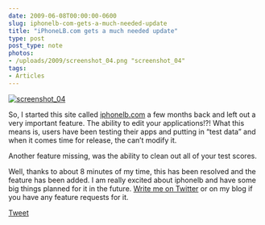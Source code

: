 ```yaml
---
date: 2009-06-08T00:00:00-0600
slug: iphonelb-com-gets-a-much-needed-update
title: "iPhoneLB.com gets a much needed update"
type: post
post_type: note
photos:
- /uploads/2009/screenshot_04.png "screenshot_04"
tags:
- Articles
---
```


[![screenshot_04](/uploads/2009/screenshot_04.png "screenshot_04")](http://brandontreb.com/wp-content/uploads/2009/06/screenshot_04.png)



So, I started this site called [iphonelb.com](http://iphonelb.com) a few months back and left out a very important feature. The ability to edit your applications!?! What this means is, users have been testing their apps and putting in “test data” and when it comes time for release, the can’t modify it.


Another feature missing, was the ability to clean out all of your test scores.


Well, thanks to about 8 minutes of my time, this has been resolved and the feature has been added. I am really excited about iphonelb and have some big things planned for it in the future. [Write me on Twitter](http://twitter.com/brandontreb) or on my blog if you have any feature requests for it.



[Tweet](http://twitter.com/share)


